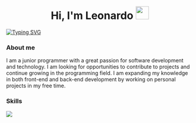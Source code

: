 <h1 align="center"><b>Hi, I'm Leonardo </b><img src="https://media.giphy.com/media/hvRJCLFzcasrR4ia7z/giphy.gif" width="35"></h1>

<a href="https://git.io/typing-svg"><img src="https://readme-typing-svg.demolab.com?font=Fira+Code&pause=1000&width=435&lines=Full+Stack+Developer" alt="Typing SVG" /></a>

### About me

I am a junior programmer with a great passion for software development and technology. I am looking for opportunities to contribute to projects and continue growing in the programming field. I am expanding my knowledge in both front-end and back-end development by working on personal projects in my free time.

### Skills
<a href="https://skillicons.dev">
    <img src="https://skillicons.dev/icons?i=html,css,javascript,java,cs,react,express,dotnet,bootstrap,nodejs,git,mysql,mongodb" />
</a>
